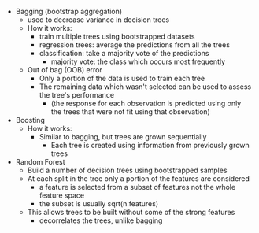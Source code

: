 * Bagging (bootstrap aggregation) 
	* used to decrease variance in decision trees
	* How it works:
		* train multiple trees using bootstrapped datasets
		* regression trees: average the predictions from all the trees
		* classification: take a majority vote of the predictions
			* majority vote: the class which occurs most frequently
	* Out of bag (OOB) error
		* Only a portion of the data is used to train each tree
		* The remaining data which wasn't selected can be used 
			to assess the tree's performance
			* (the response for each observation is predicted using
				only the trees that were not fit using that observation)
* Boosting
	* How it works:
		* Similar to bagging, but trees are grown sequentially
			* Each tree is created using information from previously grown trees 
* Random Forest
	* Build a number of decision trees using bootstrapped samples
	* At each split in the tree only a portion of the features are considered
		* a feature is selected from a subset of features not the whole feature space
		* the subset is usually sqrt(n.features)
	* This allows trees to be built without some of the strong features
		* decorrelates the trees, unlike bagging
